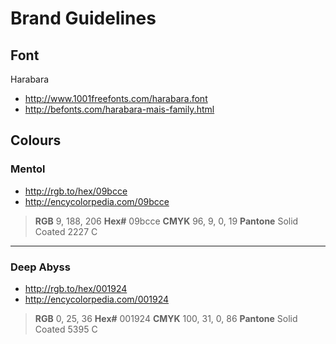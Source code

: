 # Brand Guidelines

## Font

Harabara

* http://www.1001freefonts.com/harabara.font
* http://befonts.com/harabara-mais-family.html


## Colours

### Mentol

* http://rgb.to/hex/09bcce
* http://encycolorpedia.com/09bcce

> **RGB** 9, 188, 206
> **Hex#** 09bcce
> **CMYK** 96, 9, 0, 19
> **Pantone** Solid Coated 2227 C

----------

### Deep Abyss

* http://rgb.to/hex/001924
* http://encycolorpedia.com/001924

> **RGB** 0, 25, 36
> **Hex#** 001924
> **CMYK** 100, 31, 0, 86
> **Pantone** Solid Coated 5395 C
